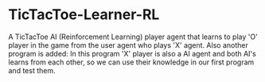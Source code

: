 # TicTacToe-Learner-RL
A TicTacToe AI (Reinforcement Learning) player agent that learns to play 'O' player in the game from the user agent who plays 'X' agent. Also another program is added: In this program 'X' player is also a AI agent and both AI's learns from each other, so we can use their knowledge in our first program and test them.
